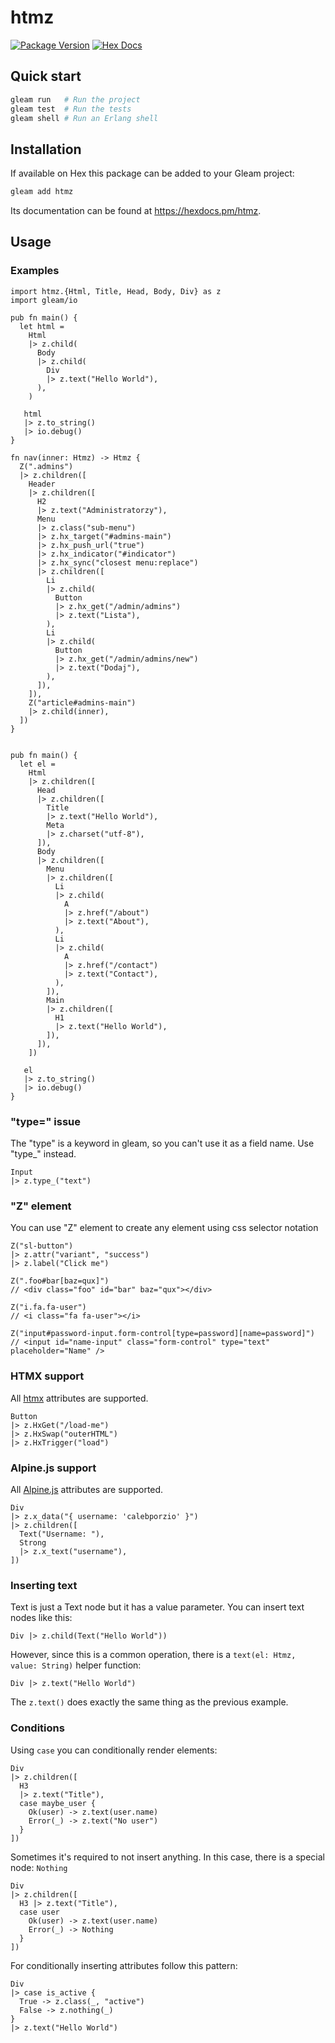 # htmz

[![Package Version](https://img.shields.io/hexpm/v/htmz)](https://hex.pm/packages/htmz)
[![Hex Docs](https://img.shields.io/badge/hex-docs-ffaff3)](https://hexdocs.pm/htmz/)

## Quick start

```sh
gleam run   # Run the project
gleam test  # Run the tests
gleam shell # Run an Erlang shell
```

## Installation

If available on Hex this package can be added to your Gleam project:

```sh
gleam add htmz
```

Its documentation can be found at <https://hexdocs.pm/htmz>.

## Usage

### Examples

```gleam
import htmz.{Html, Title, Head, Body, Div} as z
import gleam/io

pub fn main() {
  let html =
    Html
    |> z.child(
      Body
      |> z.child(
        Div
        |> z.text("Hello World"),
      ),
    )

   html
   |> z.to_string()
   |> io.debug()
}
```

```gleam
fn nav(inner: Htmz) -> Htmz {
  Z(".admins")
  |> z.children([
    Header
    |> z.children([
      H2
      |> z.text("Administratorzy"),
      Menu
      |> z.class("sub-menu")
      |> z.hx_target("#admins-main")
      |> z.hx_push_url("true")
      |> z.hx_indicator("#indicator")
      |> z.hx_sync("closest menu:replace")
      |> z.children([
        Li
        |> z.child(
          Button
          |> z.hx_get("/admin/admins")
          |> z.text("Lista"),
        ),
        Li
        |> z.child(
          Button
          |> z.hx_get("/admin/admins/new")
          |> z.text("Dodaj"),
        ),
      ]),
    ]),
    Z("article#admins-main")
    |> z.child(inner),
  ])
}
```

```gleam

pub fn main() {
  let el = 
    Html
    |> z.children([
      Head
      |> z.children([
        Title
        |> z.text("Hello World"),
        Meta
        |> z.charset("utf-8"),
      ]),
      Body
      |> z.children([
        Menu
        |> z.children([
          Li
          |> z.child(
            A
            |> z.href("/about")
            |> z.text("About"),
          ),
          Li
          |> z.child(
            A
            |> z.href("/contact")
            |> z.text("Contact"),
          ),
        ]),
        Main
        |> z.children([
          H1
          |> z.text("Hello World"),
        ]),
      ]),
    ])

   el
   |> z.to_string()
   |> io.debug()
}
```

### "type=" issue

The "type" is a keyword in gleam, so you can't use it as a field name. Use "type_" instead.

```gleam
Input
|> z.type_("text")
```

### "Z" element

You can use "Z" element to create any element using css selector notation

```gleam
Z("sl-button")
|> z.attr("variant", "success")
|> z.label("Click me")
```

```gleam
Z(".foo#bar[baz=qux]")
// <div class="foo" id="bar" baz="qux"></div>
```

```gleam
Z("i.fa.fa-user")
// <i class="fa fa-user"></i>
```

```gleam
Z("input#password-input.form-control[type=password][name=password]")
// <input id="name-input" class="form-control" type="text" placeholder="Name" />
```

### HTMX support

All [htmx](https://htmx.org) attributes are supported.

```gleam
Button
|> z.HxGet("/load-me")
|> z.HxSwap("outerHTML")
|> z.HxTrigger("load")
```

### Alpine.js support

All [Alpine.js](https://alpinejs.dev/) attributes are supported.

```gleam
Div
|> z.x_data("{ username: 'calebporzio' }")
|> z.children([
  Text("Username: "),
  Strong
  |> z.x_text("username"),
])
```

### Inserting text

Text is just a Text node but it has a value parameter. You can insert text nodes like this:

```gleam
Div |> z.child(Text("Hello World"))
```

However, since this is a common operation, there is a `text(el: Htmz, value: String)` helper function:

```gleam
Div |> z.text("Hello World")
```

The `z.text()` does exactly the same thing as the previous example.

### Conditions

Using `case` you can conditionally render elements:

```gleam
Div
|> z.children([
  H3 
  |> z.text("Title"),
  case maybe_user {
    Ok(user) -> z.text(user.name)
    Error(_) -> z.text("No user")
  }
])
```

Sometimes it's required to not insert anything. In this case, there is a special node: `Nothing`

```gleam
Div
|> z.children([
  H3 |> z.text("Title"),
  case user 
    Ok(user) -> z.text(user.name)
    Error(_) -> Nothing
  }
])
```

For conditionally inserting attributes follow this pattern:

```gleam
Div
|> case is_active {
  True -> z.class(_, "active")
  False -> z.nothing(_)
}
|> z.text("Hello World")
```

